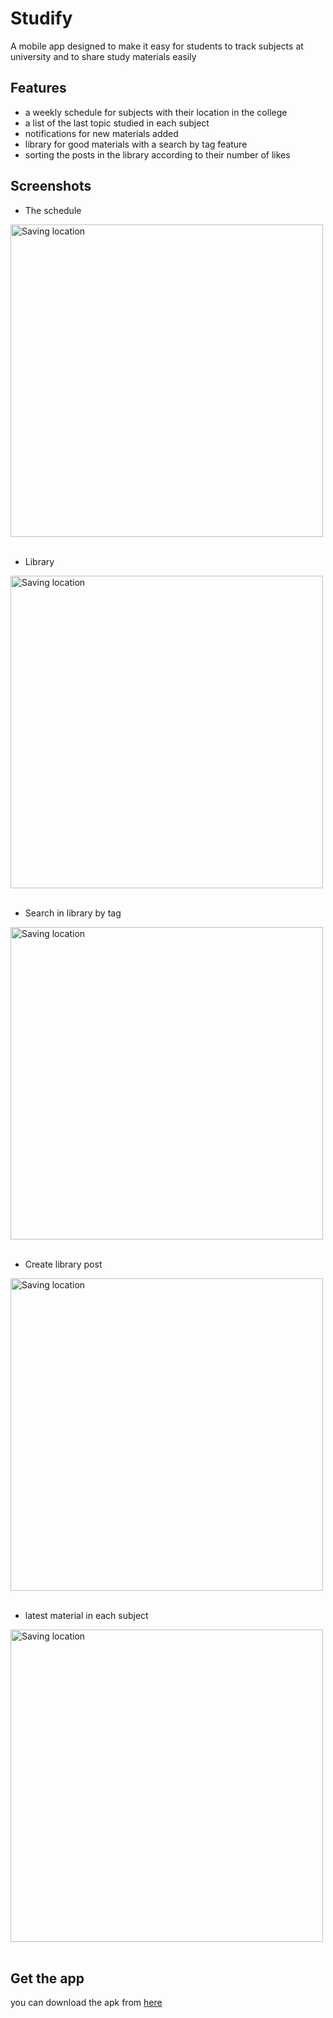 # Studify

A mobile app designed to make it easy for students to track subjects at university and to share study materials easily

## Features
- a weekly schedule for subjects with their location in the college
- a list of the last topic studied in each subject
- notifications for new materials added
- library for good materials with a search by tag feature
- sorting the posts in the library according to their number of likes
## Screenshots
- The schedule
<img src="https://github.com/user-attachments/assets/10e9732e-0871-416a-b439-8b64a02adc8d" alt="Saving location"  height="500">
<br><br>

- Library
<img src="https://github.com/user-attachments/assets/24534902-0db6-4f33-8b80-8d8e78450668" alt="Saving location"  height="500">
<br><br>

- Search in library by tag
<img src="https://github.com/user-attachments/assets/7ac757eb-73c8-4876-8873-1d0837cef11f" alt="Saving location"  height="500">
<br><br>

- Create library post
<img src="https://github.com/user-attachments/assets/0792d5f9-a048-4b4c-ad44-6f466fb52b5f" alt="Saving location"  height="500">
<br><br>


- latest material in each subject
<img src="https://github.com/user-attachments/assets/ddc37e17-01df-4715-b287-16d269457f2b" alt="Saving location"  height="500">
<br><br>





## Get the app
you can download the apk from [here](https://github.com/DyaaElabasiry/Studify/releases/download/v1.0.0/Studify.apk)
